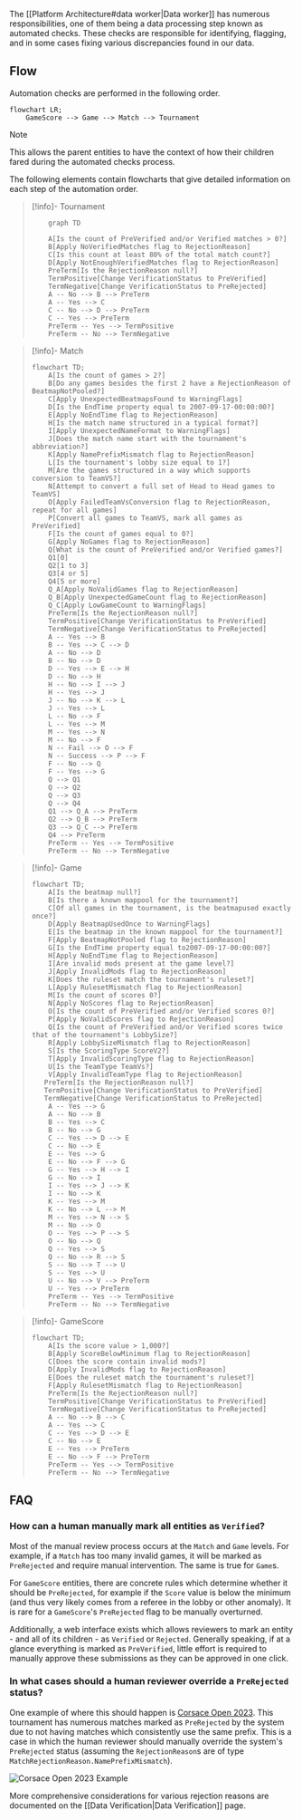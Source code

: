 The [[Platform Architecture#data worker|Data worker]] has numerous responsibilities, one of them being a data processing step known as automated checks. These checks are responsible for identifying, flagging, and in some cases fixing various discrepancies found in our data.

## Flow

Automation checks are performed in the following order.

```mermaid
flowchart LR;
    GameScore --> Game --> Match --> Tournament
```

> [!note]
> This allows the parent entities to have the context of how their children fared during the automated checks process.

The following elements contain flowcharts that give detailed information on each step of the automation order.

> [!info]- Tournament
>
> ```mermaid
>     graph TD
>
>     A[Is the count of PreVerified and/or Verified matches > 0?]
>     B[Apply NoVerifiedMatches flag to RejectionReason]
>     C[Is this count at least 80% of the total match count?]
>     D[Apply NotEnoughVerifiedMatches flag to RejectionReason]
>     PreTerm[Is the RejectionReason null?]
>     TermPositive[Change VerificationStatus to PreVerified]
>     TermNegative[Change VerificationStatus to PreRejected]
>     A -- No --> B --> PreTerm
>     A -- Yes --> C
>     C -- No --> D --> PreTerm
>     C -- Yes --> PreTerm
>     PreTerm -- Yes --> TermPositive
>     PreTerm -- No --> TermNegative
> ```

> [!info]- Match
>
> ```mermaid
> flowchart TD;
>     A[Is the count of games > 2?]
>     B[Do any games besides the first 2 have a RejectionReason of BeatmapNotPooled?]
>     C[Apply UnexpectedBeatmapsFound to WarningFlags]
>     D[Is the EndTime property equal to 2007-09-17-00:00:00?]
>     E[Apply NoEndTime flag to RejectionReason]
>     H[Is the match name structured in a typical format?]
>     I[Apply UnexpectedNameFormat to WarningFlags]
>     J[Does the match name start with the tournament's abbreviation?]
>     K[Apply NamePrefixMismatch flag to RejectionReason]
>     L[Is the tournament's lobby size equal to 1?]
>     M[Are the games structured in a way which supports conversion to TeamVS?]
>     N[Attempt to convert a full set of Head to Head games to TeamVS]
>     O[Apply FailedTeamVsConversion flag to RejectionReason, repeat for all games]
>     P[Convert all games to TeamVS, mark all games as PreVerified]
>     F[Is the count of games equal to 0?]
>     G[Apply NoGames flag to RejectionReason]
>     Q[What is the count of PreVerified and/or Verified games?]
>     Q1[0]
>     Q2[1 to 3]
>     Q3[4 or 5]
>     Q4[5 or more]
>     Q_A[Apply NoValidGames flag to RejectionReason]
>     Q_B[Apply UnexpectedGameCount flag to RejectionReason]
>     Q_C[Apply LowGameCount to WarningFlags]
>     PreTerm[Is the RejectionReason null?]
>     TermPositive[Change VerificationStatus to PreVerified]
>     TermNegative[Change VerificationStatus to PreRejected]
>     A -- Yes --> B
>     B -- Yes --> C --> D
>     A -- No --> D
>     B -- No --> D
>     D -- Yes --> E --> H
>     D -- No --> H
>     H -- No --> I --> J
>     H -- Yes --> J
>     J -- No --> K --> L
>     J -- Yes --> L
>     L -- No --> F
>     L -- Yes --> M
>     M -- Yes --> N
>     M -- No --> F
>     N -- Fail --> O --> F
>     N -- Success --> P --> F
>     F -- No --> Q
>     F -- Yes --> G
>     Q --> Q1
>     Q --> Q2
>     Q --> Q3
>     Q --> Q4
>     Q1 --> Q_A --> PreTerm
>     Q2 --> Q_B --> PreTerm
>     Q3 --> Q_C --> PreTerm
>     Q4 --> PreTerm
>     PreTerm -- Yes --> TermPositive
>     PreTerm -- No --> TermNegative
> ```

> [!info]- Game
>
> ```mermaid
> flowchart TD;
>     A[Is the beatmap null?]
>     B[Is there a known mappool for the tournament?]
>     C[Of all games in the tournament, is the beatmapused exactly once?]
>     D[Apply BeatmapUsedOnce to WarningFlags]
>     E[Is the beatmap in the known mappool for the tournament?]
>     F[Apply BeatmapNotPooled flag to RejectionReason]
>     G[Is the EndTime property equal to2007-09-17-00:00:00?]
>     H[Apply NoEndTime flag to RejectionReason]
>     I[Are invalid mods present at the game level?]
>     J[Apply InvalidMods flag to RejectionReason]
>     K[Does the ruleset match the tournament's ruleset?]
>     L[Apply RulesetMismatch flag to RejectionReason]
>     M[Is the count of scores 0?]
>     N[Apply NoScores flag to RejectionReason]
>     O[Is the count of PreVerified and/or Verified scores 0?]
>     P[Apply NoValidScores flag to RejectionReason]
>     Q[Is the count of PreVerified and/or Verified scores twice that of the tournament's LobbySize?]
>     R[Apply LobbySizeMismatch flag to RejectionReason]
>     S[Is the ScoringType ScoreV2?]
>     T[Apply InvalidScoringType flag to RejectionReason]
>     U[Is the TeamType TeamVs?]
>     V[Apply InvalidTeamType flag to RejectionReason]
>    PreTerm[Is the RejectionReason null?]
>    TermPositive[Change VerificationStatus to PreVerified]
>    TermNegative[Change VerificationStatus to PreRejected]
>     A -- Yes --> G
>     A -- No --> B
>     B -- Yes --> C
>     B -- No --> G
>     C -- Yes --> D --> E
>     C -- No --> E
>     E -- Yes --> G
>     E -- No --> F --> G
>     G -- Yes --> H --> I
>     G -- No --> I
>     I -- Yes --> J --> K
>     I -- No --> K
>     K -- Yes --> M
>     K -- No --> L --> M
>     M -- Yes --> N --> S
>     M -- No --> O
>     O -- Yes --> P --> S
>     O -- No --> Q
>     Q -- Yes --> S
>     Q -- No --> R --> S
>     S -- No --> T --> U
>     S -- Yes --> U
>     U -- No --> V --> PreTerm
>     U -- Yes --> PreTerm
>     PreTerm -- Yes --> TermPositive
>     PreTerm -- No --> TermNegative
> ```

> [!info]- GameScore
>
> ```mermaid
> flowchart TD;
>     A[Is the score value > 1,000?]
>     B[Apply ScoreBelowMinimum flag to RejectionReason]
>     C[Does the score contain invalid mods?]
>     D[Apply InvalidMods flag to RejectionReason]
>     E[Does the ruleset match the tournament's ruleset?]
>     F[Apply RulesetMismatch flag to RejectionReason]
>     PreTerm[Is the RejectionReason null?]
>     TermPositive[Change VerificationStatus to PreVerified]
>     TermNegative[Change VerificationStatus to PreRejected]
>     A -- No --> B --> C
>     A -- Yes --> C
>     C -- Yes --> D --> E
>     C -- No --> E
>     E -- Yes --> PreTerm
>     E -- No --> F --> PreTerm
>     PreTerm -- Yes --> TermPositive
>     PreTerm -- No --> TermNegative
> ```

## FAQ

### How can a human manually mark all entities as `Verified`?

Most of the manual review process occurs at the `Match` and `Game` levels. For example, if a `Match` has too many invalid games, it will be marked as `PreRejected` and require manual intervention. The same is true for `Game`s.

For `GameScore` entities, there are concrete rules which determine whether it should be `PreRejected`, for example if the `Score` value is below the minimum (and thus very likely comes from a referee in the lobby or other anomaly). It is rare for a `GameScore`'s `PreRejected` flag to be manually overturned.

Additionally, a web interface exists which allows reviewers to mark an entity - and all of its children - as `Verified` or `Rejected`. Generally speaking, if at a glance everything is marked as `PreVerified`, little effort is required to manually approve these submissions as they can be approved in one click.

### In what cases should a human reviewer override a `PreRejected` status?

One example of where this should happen is [Corsace Open 2023](https://osu.ppy.sh/community/forums/topics/1794106?n=1). This tournament has numerous matches marked as `PreRejected` by the system due to not having matches which consistently use the same prefix. This is a case in which the human reviewer should manually override the system's `PreRejected` status (assuming the `RejectionReason`s are of type `MatchRejectionReason.NamePrefixMismatch`).

![Corsace Open 2023 Example](co23-example.png)

More comprehensive considerations for various rejection reasons are documented on the [[Data Verification|Data Verification]] page.
